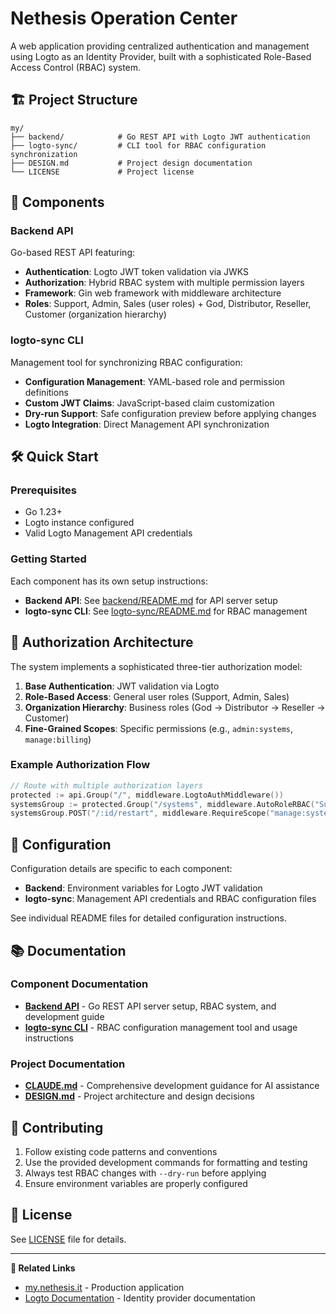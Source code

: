 # Nethesis Operation Center

A web application providing centralized authentication and management using Logto as an Identity Provider, built with a sophisticated Role-Based Access Control (RBAC) system.

## 🏗️ Project Structure

```
my/
├── backend/            # Go REST API with Logto JWT authentication
├── logto-sync/         # CLI tool for RBAC configuration synchronization
├── DESIGN.md           # Project design documentation
└── LICENSE             # Project license
```

## 🚀 Components

### Backend API
Go-based REST API featuring:
- **Authentication**: Logto JWT token validation via JWKS
- **Authorization**: Hybrid RBAC system with multiple permission layers
- **Framework**: Gin web framework with middleware architecture
- **Roles**: Support, Admin, Sales (user roles) + God, Distributor, Reseller, Customer (organization hierarchy)

### logto-sync CLI
Management tool for synchronizing RBAC configuration:
- **Configuration Management**: YAML-based role and permission definitions
- **Custom JWT Claims**: JavaScript-based claim customization
- **Dry-run Support**: Safe configuration preview before applying changes
- **Logto Integration**: Direct Management API synchronization

## 🛠️ Quick Start

### Prerequisites
- Go 1.23+
- Logto instance configured
- Valid Logto Management API credentials

### Getting Started
Each component has its own setup instructions:

- **Backend API**: See [backend/README.md](./backend/README.md) for API server setup
- **logto-sync CLI**: See [logto-sync/README.md](./logto-sync/README.md) for RBAC management

## 🔐 Authorization Architecture

The system implements a sophisticated three-tier authorization model:

1. **Base Authentication**: JWT validation via Logto
2. **Role-Based Access**: General user roles (Support, Admin, Sales)
3. **Organization Hierarchy**: Business roles (God → Distributor → Reseller → Customer)
4. **Fine-Grained Scopes**: Specific permissions (e.g., `admin:systems`, `manage:billing`)

### Example Authorization Flow
```go
// Route with multiple authorization layers
protected := api.Group("/", middleware.LogtoAuthMiddleware())
systemsGroup := protected.Group("/systems", middleware.AutoRoleRBAC("Support"))
systemsGroup.POST("/:id/restart", middleware.RequireScope("manage:systems"), methods.RestartSystem)
```

## 📝 Configuration

Configuration details are specific to each component:
- **Backend**: Environment variables for Logto JWT validation
- **logto-sync**: Management API credentials and RBAC configuration files

See individual README files for detailed configuration instructions.

## 📚 Documentation

### Component Documentation
- **[Backend API](./backend/README.md)** - Go REST API server setup, RBAC system, and development guide
- **[logto-sync CLI](./logto-sync/README.md)** - RBAC configuration management tool and usage instructions

### Project Documentation
- **[CLAUDE.md](./CLAUDE.md)** - Comprehensive development guidance for AI assistance
- **[DESIGN.md](./DESIGN.md)** - Project architecture and design decisions

## 🤝 Contributing

1. Follow existing code patterns and conventions
2. Use the provided development commands for formatting and testing
3. Always test RBAC changes with `--dry-run` before applying
4. Ensure environment variables are properly configured

## 📄 License

See [LICENSE](./LICENSE) file for details.

---

**🔗 Related Links**
- [my.nethesis.it](https://my.nethesis.it) - Production application
- [Logto Documentation](https://docs.logto.io/) - Identity provider documentation
